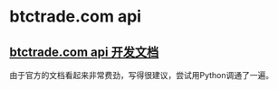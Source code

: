 # btctrade.com api

## [btctrade.com api 开发文档](https://www.btctrade.com/api.help.html#open)
由于官方的文档看起来非常费劲，写得很建议，尝试用Python调通了一遍。
